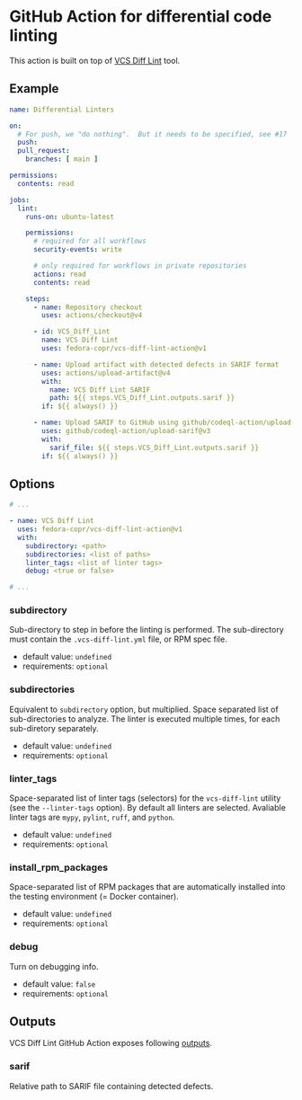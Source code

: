# GitHub Action for differential code linting

This action is built on top of [VCS Diff Lint](https://github.com/fedora-copr/vcs-diff-lint) tool.

## Example

```yml
name: Differential Linters

on:
  # For push, we "do nothing".  But it needs to be specified, see #17
  push:
  pull_request:
    branches: [ main ]

permissions:
  contents: read

jobs:
  lint:
    runs-on: ubuntu-latest

    permissions:
      # required for all workflows
      security-events: write

      # only required for workflows in private repositories
      actions: read
      contents: read

    steps:
      - name: Repository checkout
        uses: actions/checkout@v4

      - id: VCS_Diff_Lint
        name: VCS Diff Lint
        uses: fedora-copr/vcs-diff-lint-action@v1

      - name: Upload artifact with detected defects in SARIF format
        uses: actions/upload-artifact@v4
        with:
          name: VCS Diff Lint SARIF
          path: ${{ steps.VCS_Diff_Lint.outputs.sarif }}
        if: ${{ always() }}

      - name: Upload SARIF to GitHub using github/codeql-action/upload-sarif
        uses: github/codeql-action/upload-sarif@v3
        with:
          sarif_file: ${{ steps.VCS_Diff_Lint.outputs.sarif }}
        if: ${{ always() }}
```

## Options

```yml
# ...

- name: VCS Diff Lint
  uses: fedora-copr/vcs-diff-lint-action@v1
  with:
    subdirectory: <path>
    subdirectories: <list of paths>
    linter_tags: <list of linter tags>
    debug: <true or false>

# ...
```

### subdirectory

Sub-directory to step in before the linting is performed. The sub-directory must contain the `.vcs-diff-lint.yml` file, or RPM spec file.

* default value: `undefined`
* requirements: `optional`

### subdirectories

Equivalent to `subdirectory` option, but multiplied. Space separated list of sub-directories to analyze. The linter is executed multiple times, for each sub-diretory separately.

* default value: `undefined`
* requirements: `optional`

### linter_tags

Space-separated list of linter tags (selectors) for the `vcs-diff-lint` utility
(see the `--linter-tags` option). By default all linters are selected. Avaliable
linter tags are `mypy`, `pylint`, `ruff`, and `python`.

* default value: `undefined`
* requirements: `optional`

### install\_rpm\_packages

Space-separated list of RPM packages that are automatically installed into the
testing environment (= Docker container).

* default value: `undefined`
* requirements: `optional`

### debug

Turn on debugging info.

* default value: `false`
* requirements: `optional`

## Outputs

VCS Diff Lint GitHub Action exposes following [outputs](https://docs.github.com/en/actions/using-jobs/defining-outputs-for-jobs).

### sarif

Relative path to SARIF file containing detected defects.
